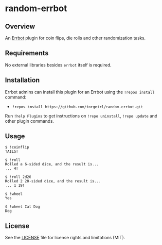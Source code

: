 random-errbot
=============

## Overview
An [Errbot](https://github.com/errbotio/errbot) plugin for coin flips, die rolls and other randomization tasks.

## Requirements
No external libraries besides `errbot` itself is required.

## Installation
Errbot admins can install this plugin for an Errbot using the `!repos install` command:
  - `!repos install https://github.com/torgeirl/random-errbot.git`

Run `!help Plugins` to get instructions on `!repo uninstall`, `!repo update` and other plugin commands.

## Usage
```
$ !coinflip
TAILS!

$ !roll
Rolled a 6-sided dice, and the result is...
... 4!

$ !roll 2d20
Rolled 2 20-sided dice, and the result is...
... 1 19!

$ !wheel
Yes

$ !wheel Cat Dog
Dog
```

## License
See the [LICENSE](LICENSE.md) file for license rights and limitations (MIT).
